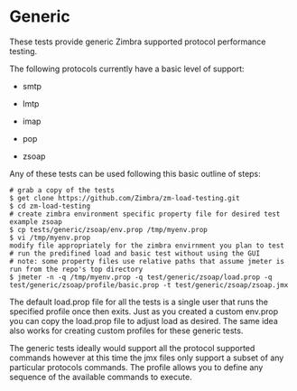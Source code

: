 # Generic

These tests provide generic Zimbra supported protocol performance testing.

The following protocols currently have a basic level of support:

* smtp

* lmtp

* imap

* pop

* zsoap

Any of these tests can be used following this basic outline of steps:

```
# grab a copy of the tests
$ get clone https://github.com/Zimbra/zm-load-testing.git 
$ cd zm-load-testing
# create zimbra environment specific property file for desired test example zsoap
$ cp tests/generic/zsoap/env.prop /tmp/myenv.prop
$ vi /tmp/myenv.prop
modify file appropriately for the zimbra envirnment you plan to test
# run the predifined load and basic test without using the GUI
# note: some property files use relative paths that assume jmeter is run from the repo's top directory
$ jmeter -n -q /tmp/myenv.prop -q test/generic/zsoap/load.prop -q test/generic/zsoap/profile/basic.prop -t test/generic/zsoap/zsoap.jmx
```
The default load.prop file for all the tests is a single user that runs the specified profile once then exits. Just as you created a custom env.prop you can copy the load.prop file to adjust load as desired. The same idea also works for creating custom profiles for these generic tests.

The generic tests ideally would support all the protocol supported commands however at this time the jmx files only support a subset of any particular protocols commands. The profile allows you to define any sequence of the available commands to execute.
